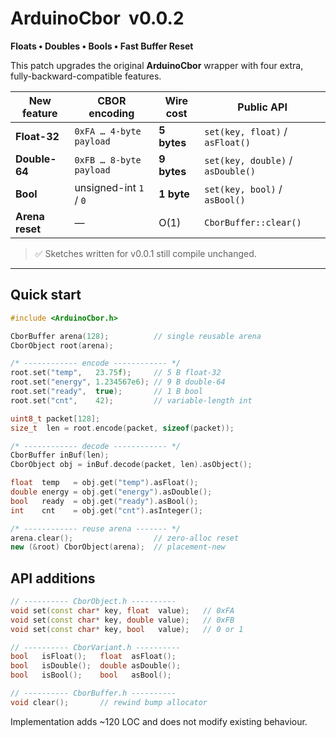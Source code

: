 # ArduinoCbor &nbsp;v0.0.2  
**Floats • Doubles • Bools • Fast Buffer Reset**

This patch upgrades the original **ArduinoCbor** wrapper with four extra, fully-backward-compatible features.

| New feature | CBOR encoding | Wire cost | Public API |
|-------------|---------------|-----------|------------|
| **Float-32** | `0xFA … 4-byte payload` | **5 bytes** | `set(key, float)` / `asFloat()` |
| **Double-64** | `0xFB … 8-byte payload` | **9 bytes** | `set(key, double)` / `asDouble()` |
| **Bool** | unsigned-int `1` / `0` | **1 byte** | `set(key, bool)` / `asBool()` |
| **Arena reset** | — | O(1) | `CborBuffer::clear()` |

> ✅ Sketches written for v0.0.1 still compile unchanged.

---

## Quick start

```cpp
#include <ArduinoCbor.h>

CborBuffer arena(128);          // single reusable arena
CborObject root(arena);

/* ------------ encode ------------ */
root.set("temp",   23.75f);     // 5 B float-32
root.set("energy", 1.234567e6); // 9 B double-64
root.set("ready",  true);       // 1 B bool
root.set("cnt",    42);         // variable-length int

uint8_t packet[128];
size_t  len = root.encode(packet, sizeof(packet));

/* ------------ decode ------------ */
CborBuffer inBuf(len);
CborObject obj = inBuf.decode(packet, len).asObject();

float  temp   = obj.get("temp").asFloat();
double energy = obj.get("energy").asDouble();
bool   ready  = obj.get("ready").asBool();
int    cnt    = obj.get("cnt").asInteger();

/* ------------ reuse arena ------- */
arena.clear();                  // zero-alloc reset
new (&root) CborObject(arena);  // placement-new

```

## API additions

```cpp
// ---------- CborObject.h ----------
void set(const char* key, float  value);   // 0xFA
void set(const char* key, double value);   // 0xFB
void set(const char* key, bool   value);   // 0 or 1

// ---------- CborVariant.h ----------
bool   isFloat();   float  asFloat();
bool   isDouble();  double asDouble();
bool   isBool();    bool   asBool();

// ---------- CborBuffer.h ----------
void clear();       // rewind bump allocator

```
Implementation adds ~120 LOC and does not modify existing behaviour.
